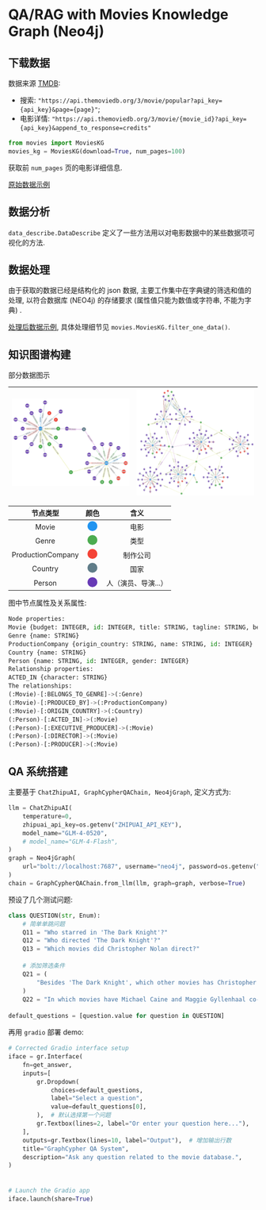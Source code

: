 # QA/RAG with Movies Knowledge Graph (Neo4j)

## 下载数据

数据来源 [TMDB](https://www.themoviedb.org/):

- 搜索: `"https://api.themoviedb.org/3/movie/popular?api_key={api_key}&page={page}"`;
- 电影详情: `"https://api.themoviedb.org/3/movie/{movie_id}?api_key={api_key}&append_to_response=credits"`

```py
from movies import MoviesKG
movies_kg = MoviesKG(download=True, num_pages=100)
```

获取前 `num_pages` 页的电影详细信息.

[原始数据示例](./assets/raw_data_eg.md)

## 数据分析

`data_describe.DataDescribe` 定义了一些方法用以对电影数据中的某些数据项可视化的方法.

## 数据处理

由于获取的数据已经是结构化的 json 数据, 主要工作集中在字典键的筛选和值的处理, 以符合数据库 (NEO4j) 的存储要求 (属性值只能为数值或字符串, 不能为字典) .

[处理后数据示例](./assets/processed_data_eg.md), 具体处理细节见 `movies.MoviesKG.filter_one_data()`.

## 知识图谱构建

部分数据图示

| <img width=300px src="assets/local_40.svg" alt="local_40.svg"> | <img width=300px src="assets/local_200.svg" alt="local_200.svg"> |
| :----------------------------------------------------------: | :----------------------------------------------------------: |

<!-- <img src="assets/local_40.svg" alt="Image 1" style="width: 50%;"/>
<img src="assets/local_200.svg" alt="Image 2" style="width: 50%;"/> -->

|     节点类型      |                             颜色                             |        含义         |
| :---------------: | :----------------------------------------------------------: | :-----------------: |
|       Movie       | <div style="background-color: #2194f0; width: 20px; height: 20px; border-radius: 50%; display: inline-block;"></div> |        电影         |
|       Genre       | <div style="background-color: #4cac50; width: 20px; height: 20px; border-radius: 50%; display: inline-block;"></div> |        类型         |
| ProductionCompany | <div style="background-color: #f44336; width: 20px; height: 20px; border-radius: 50%; display: inline-block;"></div> |      制作公司       |
|      Country      | <div style="background-color: #607d89; width: 20px; height: 20px; border-radius: 50%; display: inline-block;"></div> |        国家         |
|      Person       | <div style="background-color: #673ab6; width: 20px; height: 20px; border-radius: 50%; display: inline-block;"></div> | 人（演员、导演...） |




图中节点属性及关系属性:

```py
Node properties:
Movie {budget: INTEGER, id: INTEGER, title: STRING, tagline: STRING, belongs_to_collection: STRING, runtime: INTEGER, overview: STRING, revenue: INTEGER, release_date: STRING}
Genre {name: STRING}
ProductionCompany {origin_country: STRING, name: STRING, id: INTEGER}
Country {name: STRING}
Person {name: STRING, id: INTEGER, gender: INTEGER}
Relationship properties:
ACTED_IN {character: STRING}
The relationships:
(:Movie)-[:BELONGS_TO_GENRE]->(:Genre)
(:Movie)-[:PRODUCED_BY]->(:ProductionCompany)
(:Movie)-[:ORIGIN_COUNTRY]->(:Country)
(:Person)-[:ACTED_IN]->(:Movie)
(:Person)-[:EXECUTIVE_PRODUCER]->(:Movie)
(:Person)-[:DIRECTOR]->(:Movie)
(:Person)-[:PRODUCER]->(:Movie)
```

## QA 系统搭建

主要基于 `ChatZhipuAI, GraphCypherQAChain, Neo4jGraph`, 定义方式为:

```py
llm = ChatZhipuAI(
    temperature=0,
    zhipuai_api_key=os.getenv("ZHIPUAI_API_KEY"),
    model_name="GLM-4-0520",
    # model_name="GLM-4-Flash",
)
graph = Neo4jGraph(
    url="bolt://localhost:7687", username="neo4j", password=os.getenv("NEO4J_PASSWORD")
)
chain = GraphCypherQAChain.from_llm(llm, graph=graph, verbose=True)
```

预设了几个测试问题:

```py
class QUESTION(str, Enum):
    # 简单单跳问题
    Q11 = "Who starred in 'The Dark Knight'?"
    Q12 = "Who directed 'The Dark Knight'?"
    Q13 = "Which movies did Christopher Nolan direct?"

    # 添加筛选条件
    Q21 = (
        "Besides 'The Dark Knight', which other movies has Christopher Nolan directed?"
    )
    Q22 = "In which movies have Michael Caine and Maggie Gyllenhaal co-starred?"

default_questions = [question.value for question in QUESTION]
```

再用 `gradio` 部署 demo:

```py
# Corrected Gradio interface setup
iface = gr.Interface(
    fn=get_answer,
    inputs=[
        gr.Dropdown(
            choices=default_questions,
            label="Select a question",
            value=default_questions[0],
        ),  # 默认选择第一个问题
        gr.Textbox(lines=2, label="Or enter your question here..."),
    ],
    outputs=gr.Textbox(lines=10, label="Output"),  # 增加输出行数
    title="GraphCypher QA System",
    description="Ask any question related to the movie database.",
)


# Launch the Gradio app
iface.launch(share=True)
```
